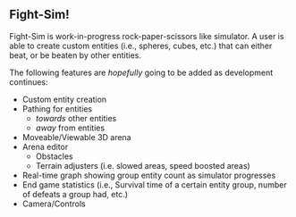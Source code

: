## Fight-Sim!

Fight-Sim is work-in-progress rock-paper-scissors like simulator. A user is able to create custom entities (i.e., spheres, cubes, etc.) that can either beat, or be beaten by other entities.

The following features are *hopefully* going to be added as development continues:
 - Custom entity creation
 - Pathing for entities
     - *towards* other entities
     - *away* from entities
 - Moveable/Viewable 3D arena
 - Arena editor
     - Obstacles
     - Terrain adjusters (i.e. slowed areas, speed boosted areas)
 - Real-time graph showing group entity count as simulator progresses
 - End game statistics (i.e., Survival time of a certain entity group, number of defeats a group had, etc.)
 - Camera/Controls
